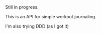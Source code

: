 Still in progress.

This is an API for simple workout journaling.

I'm also trying DDD (as I got it)
